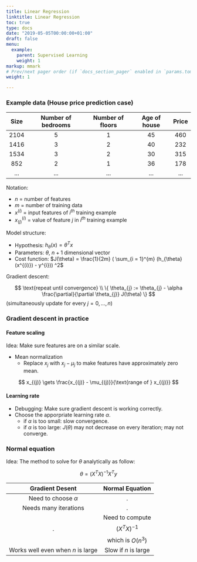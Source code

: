 ```yaml
---
title: Linear Regression
linktitle: Linear Regression
toc: true
type: docs
date: "2019-05-05T00:00:00+01:00"
draft: false
menu:
  example:
    parent: Supervised Learning
    weight: 1
markup: mmark
# Prev/next pager order (if `docs_section_pager` enabled in `params.toml`)
weight: 1

---
```


### Example data (House price prediction case)

|Size | Number of bedrooms | Number of floors | Age of house|Price|
|:------:|:------:|:------:|:------:|:------:|
|2104|5|1|45|460|
|1416|3|2|40|232|
|1534|3|2|30|315|
|852|2|1|36|178|
|...|...|...|...|...|

Notation:
* $n$ = number of features
* $m$ = number of training data
* $x^{(i)}$ = input features of $i^{th}$ training example
* $x^{(i)}_{(j)}$ = value of feature $j$ in $i^{th}$ training example

Model structure:
* Hypothesis: $h_{\theta}(x) = \theta^{T}x$
* Parameters: $\theta$, $n + 1$ dimensional vector
* Cost function: $J(\theta) = \frac{1}{2m} ( \sum_{i = 1}^{m} (h_{\theta}(x^{(i)}) - y^{i})) ^2$

Gradient descent:

$$
\text{repeat until convergence}
\\
\{
\theta_{j} := \theta_{j} - \alpha \frac{\partial}{\partial \theta_{j}} J(\theta)
\}
$$ (simultaneously update for every $j = 0, ..., n$)

### Gradient descent in practice

#### Feature scaling

Idea: Make sure features are on a similar scale.
* Mean normalization
  - Replace $x_{j}$ with $x_{j} - \mu_{j}$ to make features have approximately zero mean.
  
$$
x_{(j)} \gets \frac{x_{(j)} - \mu_{(j)}}{\text{range of } x_{(j)}}
$$

#### Learning rate 
* Debugging: Make sure gradient descent is working correctly.
* Choose the apporpriate learning rate $\alpha$.
  - if $\alpha$ is too small: slow convergence.
  - if $\alpha$ is too large: $J(\theta)$ may not decrease on every iteration; may not converge.

### Normal equation 

Idea: The method to solve for $\theta$ analytically as follow:

$$
\theta = (X^{T}X)^{-1}X^{T}y
$$

|Gradient Desent|Normal Equation|
|:---:|:---:|
|Need to choose $\alpha$|.|
|Needs many iterations|.|
|.|Need to compute $$(X^{T}X)^{-1}$$ which is $O(n^3)$ |
|Works well even when $n$ is large|Slow if $n$ is large|
